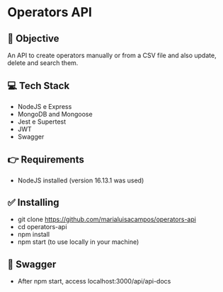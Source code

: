 # Operators API

## 🎯 Objective
An API to create operators manually or from a CSV file and also update, delete and search them.

## 💻 Tech Stack
- NodeJS e Express
- MongoDB and Mongoose
- Jest e Supertest
- JWT
- Swagger

## 👉 Requirements
- NodeJS installed (version 16.13.1 was used)

## ✅ Installing
- git clone https://github.com/marialuisacampos/operators-api
- cd operators-api
- npm install
- npm start (to use locally in your machine)

## 📄 Swagger
- After npm start, access localhost:3000/api/api-docs
